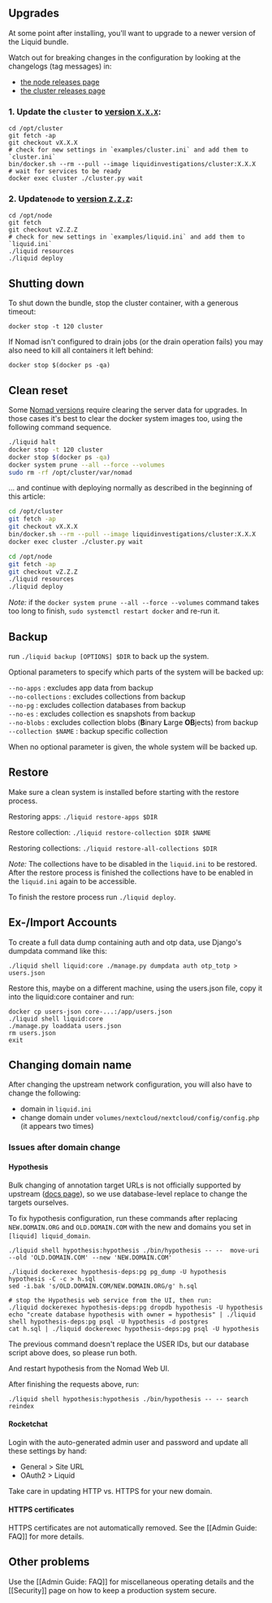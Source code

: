 ## Upgrades
At some point after installing, you'll want to upgrade to a newer version of the Liquid bundle.

Watch out for breaking changes in the configuration by looking at the changelogs (tag messages) in:

- [the node releases page](https://github.com/liquidinvestigations/node/releases)
- [the cluster releases page](https://github.com/liquidinvestigations/cluster/releases)

### 1. Update the `cluster` to [version `X.X.X`](https://github.com/liquidinvestigations/cluster/releases):

    cd /opt/cluster
    git fetch -ap
    git checkout vX.X.X
    # check for new settings in `examples/cluster.ini` and add them to `cluster.ini`
    bin/docker.sh --rm --pull --image liquidinvestigations/cluster:X.X.X
    # wait for services to be ready
    docker exec cluster ./cluster.py wait


### 2. Update`node` to [version `Z.Z.Z`](https://github.com/liquidinvestigations/node/releases):

    cd /opt/node
    git fetch
    git checkout vZ.Z.Z
    # check for new settings in `examples/liquid.ini` and add them to `liquid.ini`
    ./liquid resources
    ./liquid deploy


## Shutting down

To shut down the bundle, stop the cluster container, with a generous timeout:
```shell
docker stop -t 120 cluster
```

If Nomad isn't configured to drain jobs (or the drain operation fails) you may also need to kill all containers it left behind:

```shell
docker stop $(docker ps -qa)
```

## Clean reset

Some [Nomad versions](https://www.nomadproject.io/guides/upgrade/upgrade-specific.html) require clearing the server data for upgrades. In those cases it's best to clear the docker system images too, using the following command sequence.

```bash
./liquid halt
docker stop -t 120 cluster
docker stop $(docker ps -qa)
docker system prune --all --force --volumes
sudo rm -rf /opt/cluster/var/nomad
```

... and continue with deploying normally as described in the beginning of this article:
```bash
cd /opt/cluster
git fetch -ap
git checkout vX.X.X
bin/docker.sh --rm --pull --image liquidinvestigations/cluster:X.X.X
docker exec cluster ./cluster.py wait

cd /opt/node
git fetch -ap
git checkout vZ.Z.Z
./liquid resources
./liquid deploy
```

_Note:_ if the `docker system prune --all --force --volumes` command takes too long to finish, `sudo systemctl restart docker` and re-run it.

## Backup

run `./liquid backup [OPTIONS] $DIR` to back up the system. 

Optional parameters to specify which parts of the system will be backed up:

`--no-apps`             : excludes app data from backup  
`--no-collections`      : excludes collections from backup  
`--no-pg`               : excludes collection databases from backup  
`--no-es`               : excludes collection es snapshots from backup  
`--no-blobs`            : excludes collection blobs (**B**inary **L**arge **OB**jects) from backup  
`--collection $NAME`    : backup specific collection

When no optional parameter is given, the whole system will be backed up.

## Restore 

Make sure a clean system is installed before starting with the restore process.

Restoring apps: `./liquid restore-apps $DIR`

Restore collection: `./liquid restore-collection $DIR $NAME`

Restoring collections: `./liquid restore-all-collections $DIR`

_Note:_ The collections have to be disabled in the `liquid.ini` to be restored. After the restore process is finished the collections have to be enabled in the `liquid.ini` again to be accessible.

To finish the restore process run `./liquid deploy`.

## Ex-/Import Accounts

To create a full data dump containing auth and otp data, use Django's dumpdata command like this: 

```
./liquid shell liquid:core ./manage.py dumpdata auth otp_totp > users.json
```

Restore this, maybe on a different machine, using the users.json file, copy it into the liquid:core container and run:

```
docker cp users-json core-...:/app/users.json
./liquid shell liquid:core
./manage.py loaddata users.json
rm users.json
exit
```

## Changing domain name

After changing the upstream network configuration, you will also have to change the following:

- domain in `liquid.ini`
- change domain under `volumes/nextcloud/nextcloud/config/config.php` (it appears two times) 


### Issues after domain change

#### Hypothesis


Bulk changing of annotation target URLs is not officially supported by upstream ([docs page](https://web.hypothes.is/help/how-to-establish-or-avoid-document-equivalence-in-the-hypothesis-system/)), so we use database-level replace to change the targets ourselves.

To fix hypothesis configuration, run these commands 
after replacing `NEW.DOMAIN.ORG` and `OLD.DOMAIN.COM` with the new and domains you set in `[liquid] liquid_domain`.

```
./liquid shell hypothesis:hypothesis ./bin/hypothesis -- --  move-uri --old 'OLD.DOMAIN.COM' --new 'NEW.DOMAIN.COM'
```

```
./liquid dockerexec hypothesis-deps:pg pg_dump -U hypothesis hypothesis -C -c > h.sql
sed -i.bak 's/OLD.DOMAIN.COM/NEW.DOMAIN.ORG/g' h.sql

# stop the Hypothesis web service from the UI, then run:
./liquid dockerexec hypothesis-deps:pg dropdb hypothesis -U hypothesis
echo "create database hypothesis with owner = hypothesis" | ./liquid shell hypothesis-deps:pg psql -U hypothesis -d postgres
cat h.sql | ./liquid dockerexec hypothesis-deps:pg psql -U hypothesis
```

The previous command doesn't replace the USER IDs, but our database script above does, so please run both.


And restart hypothesis from the Nomad Web UI.


After finishing the requests above, run:

```
./liquid shell hypothesis:hypothesis ./bin/hypothesis -- -- search reindex
```


#### Rocketchat

Login with the auto-generated admin user and password and update all these settings by hand:
- General > Site URL
- OAuth2 > Liquid

Take care in updating HTTP vs. HTTPS for your new domain.


#### HTTPS certificates

HTTPS certificates are not automatically removed. See the [[Admin Guide: FAQ]] for more details.


## Other problems

Use the [[Admin Guide: FAQ]] for miscellaneous operating details and the [[Security]] page on how to keep a production system secure.
